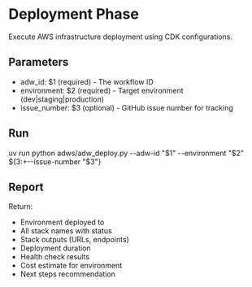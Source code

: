 # Deployment Phase

Execute AWS infrastructure deployment using CDK configurations.

## Parameters

- adw_id: $1 (required) - The workflow ID
- environment: $2 (required) - Target environment (dev|staging|production)
- issue_number: $3 (optional) - GitHub issue number for tracking

## Run

uv run python adws/adw_deploy.py --adw-id "$1" --environment "$2" ${3:+--issue-number "$3"}

## Report

Return:
- Environment deployed to
- All stack names with status
- Stack outputs (URLs, endpoints)
- Deployment duration
- Health check results
- Cost estimate for environment
- Next steps recommendation
